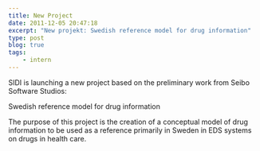 ```yaml
---
title: New Project
date: 2011-12-05 20:47:18
excerpt: "New projekt: Swedish reference model for drug information"
type: post
blog: true
tags:
    - intern
---
```


SIDI is launching a new project based on the preliminary work from Seibo Software Studios:

Swedish reference model for drug information

The purpose of this project is the creation of a conceptual model of drug information to be used as a reference primarily in Sweden in EDS systems on drugs in health care.
